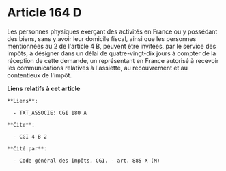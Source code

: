 # Article 164 D

Les personnes physiques exerçant des activités en France ou y possédant des biens, sans y avoir leur domicile fiscal, ainsi
que les personnes mentionnées au 2 de l'article 4 B, peuvent être invitées, par le service des impôts, à désigner dans un
délai de quatre-vingt-dix jours à compter de la réception de cette demande, un représentant en France autorisé à recevoir les
communications relatives à l'assiette, au recouvrement et au contentieux de l'impôt.

**Liens relatifs à cet article**

	**Liens**:

	  - TXT_ASSOCIE: CGI 180 A

	**Cite**:

	  - CGI 4 B 2

	**Cité par**:

	  - Code général des impôts, CGI. - art. 885 X (M)

